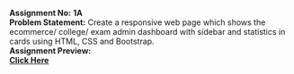 **Assignment No:** **1A** <br/>
**Problem Statement:** Create a responsive web page which shows the ecommerce/ college/ exam 
admin dashboard with sidebar and statistics in cards using HTML, CSS and Bootstrap. <br/>
**Assignment Preview:** <br/>
[**Click Here**](https://youtu.be/OGihqbmupOk)
